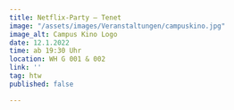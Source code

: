 ```yaml
---
title: Netflix-Party – Tenet
image: "/assets/images/Veranstaltungen/campuskino.jpg"
image_alt: Campus Kino Logo
date: 12.1.2022
time: ab 19:30 Uhr
location: WH G 001 & 002
link: ''
tag: htw
published: false

---
```

